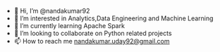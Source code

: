 - 👋 Hi, I’m @nandakumar92
- 👀 I’m interested in Analytics,Data Engineering and Machine Learning
- 🌱 I’m currently learning Apache Spark
- 💞️ I’m looking to collaborate on Python related projects
- 📫 How to reach me nandakumar.uday92@gmail.com

<!---
nandakumar92/nandakumar92 is a ✨ special ✨ repository because its `README.md` (this file) appears on your GitHub profile.
You can click the Preview link to take a look at your changes.
--->
